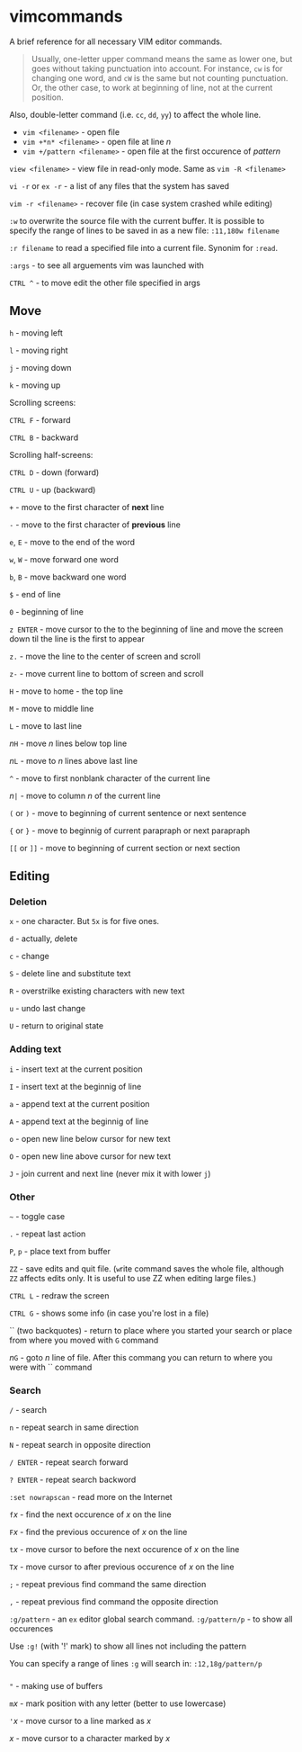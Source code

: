 # vimcommands

A brief reference for all necessary VIM editor commands.

> Usually, one-letter upper command means the same as lower one, but goes without taking punctuation into account. For instance, `cw` is for changing one word, and `cW` is the same but not counting punctuation. Or, the other case, to work at beginning of line, not at the current position.
> 
Also, double-letter command (i.e. `cc`, `dd`, `yy`) to affect the whole line.

- `vim <filename>` - open file
- `vim +*n* <filename>` - open file at line *n*
- `vim +/pattern <filename>` - open file at the first occurence of *pattern*

`view <filename>` - view file in read-only mode. Same as `vim -R <filename>`

`vi -r` or `ex -r` - a list of any files that the system has saved

`vim -r <filename>` - recover file (in case system crashed while editing)

`:w` to overwrite the source file with the current buffer.
It is possible to specify the range of lines to be saved in as a new file: `:11,180w filename`

`:r filename` to read a specified file into a current file. Synonim for `:read`.

`:args` - to see all arguements vim was launched with

`CTRL ^` - to move edit the other file specified in args


## Move
`h` - moving left

`l` - moving right

`j` - moving down

`k` - moving up

Scrolling screens:

`CTRL F` - forward

`CTRL B` - backward 

Scrolling half-screens:

`CTRL D` - down (forward)

`CTRL U` - up (backward)

`+` - move to the first character of **next** line

`-` - move to the first character of **previous** line

`e`, `E` - move to the end of the word

`w`, `W` - move forward one word

`b`, `B` - move backward one word

`$` - end of line

`0` - beginning of line

`z ENTER` - move cursor to the to the beginning of line and move the screen down til the line is the first to appear

`z.` - move the line to the center of screen and scroll

`z-` - move current line to bottom of screen and scroll

`H` - move to `h`ome - the top line

`M` - move to middle line

`L` - move to last line

*n*`H` - move *n* lines below top line

*n*`L` - move to *n* lines above last line

`^` - move to first nonblank character of the current line

*n*`|` - move to column *n* of the current line

`(` or `)` - move to beginning of current sentence or next sentence

`{` or `}` - move to beginnig of current parapraph or next parapraph

`[[` or `]]` - move to beginning of current section or next section 


## Editing

### Deletion
`x` - one character. But `5x` is for five ones.

`d` - actually, *d*elete

`c` - change

`S` - delete line and substitute text

`R` - overstrilke existing characters with new text

`u` - undo last change

`U` - return to original state

### Adding text
`i` - insert text at the current position

`I` - insert text at the beginnig of line

`a` - append text at the current position

`A` - append text at the beginnig of line

`o` - open new line below cursor for new text

`O` - open new line above cursor for new text

`J` - join current and next line (never mix it with lower `j`)

### Other
`~` - toggle case

`.` - repeat last action

`P`, `p` - place text from buffer

`ZZ` - save edits and quit file. (`w`rite command saves the whole file, although `ZZ` affects edits only. It is useful to use ZZ when editing large files.)

`CTRL L` - redraw the screen

`CTRL G` - shows some info (in case you're lost in a file)

\`\` (two backquotes) - return to place where you started your search or place from where you moved with `G` command

*n*`G` - goto *n* line of file. After this commang you can return to where you were with \`\` command

### Search
`/` - search

`n` - repeat search in same direction

`N` - repeat search in opposite direction

`/ ENTER` - repeat search forward

`? ENTER` - repeat search backword

`:set nowrapscan` - read more on the Internet

`f`*x* - find the next occurence of *x* on the line

`F`*x* - find the previous occurence of *x* on the line

`t`*x* - move cursor to before the next occurence of *x* on the line

`T`*x* - move cursor to after previous occurence of *x* on the line

`;` - repeat previous find command the same direction

`,` - repeat previous find command the opposite direction

`:g/pattern` - an `ex` editor global search command. `:g/pattern/p` - to show all occurences

Use `:g!` (with '!' mark) to show all lines not including the pattern

You can specify a range of lines `:g` will search in: `:12,18g/pattern/p`



###
`"` - making use of buffers

`m`*x* - mark position with any letter (better to use lowercase)

`'`*x* - move cursor to a line marked as *x*

*x* - move cursor to a character marked by *x*


